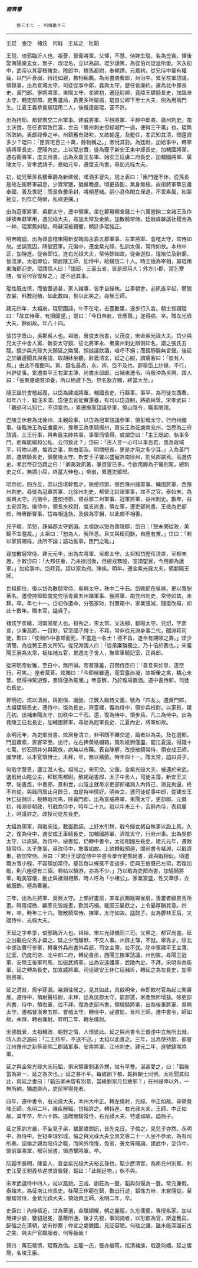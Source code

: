 

##### 南齊書
　　`卷三十二 ‧ 列傳第十三`

* * *

王琨　張岱　褚炫　何戢　王延之　阮韜

王琨，琅邪臨沂人也。祖薈，晉衞將軍。父懌，不慧，侍婢生琨，名為崑崙。懌後娶南陽樂玄女，無子，改琨名，立以為嗣。琨少謹篤，為從伯司徒謐所愛。宋永初中，武帝以其娶桓脩女，除郎中，駙馬都尉，奉朝請。元嘉初，從兄侍中華有權寵，以門戶衰弱，待琨如親，數相稱薦。為尚書儀曹郎，州治中。累至左軍諮議，領錄事，出為宣城太守，司徒從事中郎，義興太守。歷任皆廉約。還為北中郎長史，黃門郎，寧朔將軍，東陽太守。孝建初，遷廷尉卿，竟陵王驃騎長史，加臨淮太守，轉吏部郎。吏曹選局，貴要多所屬請，琨自公卿下至士大夫，例為用兩門生。江夏王義恭嘗屬琨用二人，後復遣屬琨，荅不許。

出為持節、都督廣交二州軍事、建威將軍、平越將軍、平越中郎將、廣州刺史。南土沃實，在任者常致巨富，世云「廣州刺史但經城門一過，便得三千萬」也。琨無所取納，表獻祿俸之半。州鎮舊有鼓吹，又啟輸還。及罷任，孝武知其清，問還資多少？琨曰：「臣買宅百三十萬，餘物稱之。」帝悅其對。為廷尉，加給事中，轉寧朔將軍長史、歷陽內史。上以琨忠實，徙為寵子新安王東中郎長史，加輔國將軍，遷右衞將軍，度支尚書。出為永嘉王左軍、始安王征虜二府長史，加輔國將軍、廣陵太守，皆孝武諸子。泰始元年，遷度支尚書，尋加光祿大夫。

初，從兄華孫長襲華爵為新建侯，嗜酒多諐失。琨上表曰：「臣門姪不休，從孫長是故左衞將軍嗣息，少資常猥，猶冀晚進。頃更昏酣，業身無檢。故衞將軍華忠肅奉國，善及世祀；而長負釁承封，將傾基緒。嗣小息佟閑立保退，不乖素風，如蒙拯立，則存亡荷榮，私祿更搆。」

出為冠軍將軍、吳郡太守，遷中領軍。坐在郡用朝舍錢三十六萬營餉二宮諸王及作絳襖奉獻軍用，遷光祿大夫，尋加太常及金紫，加散騎常侍。廷尉虞龢議社稷合為一神，琨案舊糾駮。時龢深被親寵，朝廷多琨強正。

明帝臨崩，出為督會稽東陽新安臨海永嘉五郡軍事、左軍將軍、會稽太守，常侍如故。坐誤竟囚，降號冠軍。元徽中，遷金紫光祿，弘訓太僕，常侍如故。本州中正，加特進。從帝即位，進右光祿大夫，常侍餘如故。從帝遜位，琨陪位及辭廟，皆流涕。太祖即位，領武陵王師，加侍中，給親信二十人。時王儉為宰相，屬琨用東海郡迎吏。琨謂信人曰：「語郎，三臺五省，皆是郎用人；外方小郡，當乞寒賤，省官何容復奪之。」遂不過其事。

琨性既古慎，而儉嗇過甚，家人雜事，皆手自操執。公事朝會，必夙夜早起，簡閱衣裳，料數冠幘，如此數四，世以此笑之。尋解王師。

建元四年，太祖崩，琨聞國諱，牛不在宅，去臺數里，遂步行入宮。朝士皆謂琨曰：「故宜待車，有損國望。」琨曰：「今日奔赴，皆應爾。」遂得病，卒。贈左光祿大夫，餘如故。年八十四。

張岱字景山，吳郡吳人也。祖敞，晉度支尚書，父茂度，宋金紫光祿大夫。岱少與兄太子中舍人寅、新安太守鏡、征北將軍永、弟廣州刺史辨俱知名，謂之張氏五龍。鏡少與光祿大夫顏延之隣居，顏談議飲酒，喧呼不絕；而鏡靜翳無言聲。後延之於籬邊聞其與客語，取胡牀坐聽，辭義清玄，延之心服，謂賔客曰：「彼有人焉。」由此不復酣叫。寅、鏡名最高，永、辨、岱不及也。郡舉岱上計掾，不行，州辟從事。累遷南平王右軍主簿，尚書水部郎。出補東遷令。時殷沖為吳興，謂人曰：「張東遷親貧須養，所以栖遲下邑。然名器方顯，終當大至。」

隨王誕於會稽起義，以岱為建威將軍，輔國長史，行縣事。事平，為司徒左西曹。母年八十，籍注未滿，岱便去官從實還養，有司以岱違制，將欲糾舉。宋孝武曰：「觀過可以知仁，不須案也。」累遷撫軍諮議參軍，領山陰令，職事閑理。

巴陵王休若為北徐州，未親政事，以岱為冠軍諮議參軍，領彭城太守，行府州國事。後臨海王為征虜廣州，豫章王為車騎揚州，晉安王為征虜南兖州，岱歷為三府諮議、三王行事，與典籤主帥共事，事舉而情得。或謂岱曰：「主王既幼，執事多門，而每能緝和公私，云何致此？」岱曰：「古人言一心可以事百君。我為政端平，待物以禮，悔吝之事，無由而及。明闇短長，更是才用之多少耳。」入為黃門郎，遷驃騎長史，領廣陵太守。新安王子鸞以盛寵為南徐州，割吳郡屬焉。高選佐史，孝武帝召岱謂之曰：「卿美效夙著，兼資宦已多。今欲用卿為子鸞別駕，總刺史之任，無謂小屈，終當大伸也。」帝崩，累遷吏部郎。

明帝初，四方反，帝以岱堪幹舊才，除使持節、督西豫州諸軍事、輔國將軍、西豫州刺史。尋徙為冠軍將軍、北徐州刺史，都督北討諸軍事，竝不之官。泰始末，為吳興太守。元徽中，遷使持節、督益寧二州軍事、冠軍將軍、益州刺史。數年，益土安其政。徵侍中，領長水校尉，度支尚書，領左軍，遷吏部尚書。王儉為吏部郎，時專斷曹事，岱每相違執，及儉為宰相，以此頗不相善。

兄子瓌、弟恕，誅吳郡太守劉遐。太祖欲以恕為晉陵郡，岱曰：「恕未閑從政，美錦不宜濫裁。」太祖曰：「恕為人，我所悉。且又與瓌同勳，自應有賞。」岱曰：「若以家貧賜祿，此所不論；語功推事，臣門之恥。」

尋加散騎常侍。建元元年，出為左將軍、吳郡太守。太祖知岱歷任清直，至郡未幾，手敕岱曰：「大邦任重，乃未欲回換，但總戎務殷，宜須望實，今用卿為護軍。」加給事中。岱拜竟，詔以家為府。陳疾。明年，遷金紫光祿大夫，領鄱陽王師。

世祖即位，復以岱為散騎常侍、吳興太守，秩中二千石。岱晚節在吳興，更以寬恕著名。遷使持節監南兖兖徐青冀五州諸軍事、後將軍、南兖州刺史，常侍如故。未拜，卒。年七十一。岱初作遺命，分張家財，封置箱中，家業張減，隨復改易，如此十數年。贈本官，謚貞子。

褚炫字彥緒，河南陽翟人也。祖秀之，宋太常。父法顯，鄱陽太守。兄炤，字彥宣，少秉高節，一目眇，官至國子博士，不拜。常非從兄淵身事二代，聞淵拜司徒，歎曰：「使淵作中書郎而死，不當是一名士！德不昌，遂令有期頤之壽。」炫少清簡，為從舅王景文所知。從兄淵謂人曰：「從弟廉勝獨立，乃十倍於我也。」宋義陽王昶為太常，板炫補五官，累遷太子舍人，撫軍車騎記室，正員郎。

從宋明帝射雉，至日中，無所得。帝甚猜羞，召問侍臣曰：「吾旦來如皐，遂空行，可笑。」座者莫荅。炫獨曰：「今節候雖適，而雲露尚凝，故斯翬之禽，驕心未警。但得神駕游豫，羣情便為載懽。」帝意解，乃於雉場置酒。遷中書侍郎，司徒右長史。

昇明初，炫以清尚，與劉俁、謝朏、江斆入殿侍文義，號為「四友」。遷黃門郎，太祖驃騎長史，遷侍中，復為長史。齊臺建，復為侍中，領步兵校尉。以家貧，建元初，出補東陽太守，加秩中二千石。還，復為侍中，領步兵。凡三為侍中。出為竟陵王征北長史，加輔國將軍，尋徙為冠軍長史、江夏內史，將軍如故。

永明元年，為吏部尚書。炫居身清立，非弔問不雜交遊，論者以為美。及在選部，門庭蕭索，賔客罕至。出行，左右捧黃紙帽箱，風吹紙剝僅盡。罷江夏還，得錢十七萬，於石頭并分與親族，病無以市藥。表自陳解，改授散騎常侍，領安成王師。國學建，以本官領博士，未拜，卒，無以殯歛。時年四十一。贈太常，謚曰貞子。

何戢字慧景，廬江灊人也。祖尚之，宋司空。父偃，金紫光祿大夫，被遇於宋武。選戢尚山陰公主，拜駙馬都尉。解褐祕書郎，太子中舍人，司徒主簿，新安王文學，祕書丞，中書郎。景和世，山陰主就帝求吏部郎褚淵入內侍己，淵見拘逼，終不肯從，與戢同居止月餘日，由是特申情好。明帝立，遷司徒從事中郎，從建安王休仁征赭圻，板轉戢司馬，除黃門郎，出為宣威將軍、東陽太守，吏部郎。元徽初，褚淵參朝政，引戢為侍中，時年二十九。戢以年未三十，苦辭內侍，表疏屢上，時議許之。改授司徒左長史。

太祖為領軍，與戢來往，數置歡讌。上好水引䴵，戢令婦女躬自執事以設上焉。久之，復為侍中，遷安成王車騎長史，加輔國將軍、濟陰太守，行府州事。出為吳郡太守，以疾歸。為侍中，祕書監，仍轉中書令，太祖相國左長史。建元元年，遷散騎常侍，太子詹事，尋改侍中，詹事如故。上欲轉戢領選，問尚書令褚淵，以戢資重，欲加常侍。淵曰：「宋世王球從侍中中書令單作吏部尚書，資與戢相似。頃選職方昔小輕，不容頓加常侍。聖旨每以蟬冕不宜過多，臣與王儉既已左珥，若復加戢，則八座便有三貂。若帖以驍游，亦為不少。」乃以戢為吏部尚書，加驍騎將軍。戢美容儀，動止與褚淵相慕，時人呼為「小褚公」。家業富盛，性又華侈，衣被服飾，極為奢麗。

三年，出為左將軍、吳興太守。上頗好畫扇，宋孝武賜戢蟬雀扇，善畫者顧景秀所畫。時陸探微、顧彥先皆能畫，歎其巧絕。戢因王晏獻之，上令晏厚酬其意。四年，卒。時年三十六。贈散騎常侍、撫軍，太守如故。謚懿子。女為鬱林王后，又贈侍中、光祿大夫。

王延之字希季，琅邪臨沂人也。祖裕，宋左光祿儀同三司。父昇之，都官尚書。延之出繼伯父秀才粲之。延之少而靜默，不交人事。州辟主簿，不就。舉秀才。除北中郎法曹行參軍，轉署外兵尚書外兵部，司空主簿，竝不就。除中軍建平王主簿、記室，仍度司空、北中郎二府，轉祕書丞，西陽王撫軍諮議，州別駕，尋陽王冠軍、安陸王後軍司馬，加振武將軍，出為安遠護軍，武陵內史，不拜。宋明帝為衞軍，延之轉為長史，加宣威將軍。司徒建安王休仁征赭圻，轉延之為左長史，加寧朔將軍。

延之清貧，居宇穿漏。褚淵往候之，見其如此，具啟明帝，帝即敕材官為起三閒齋屋。遷侍中，領射聲校尉，未拜，出為吳郡太守。罷郡還，家產無所增益。除吏部尚書，侍中，領右軍，竝不拜。復為吏部尚書，領驍騎將軍，出為後軍將軍、吳興太守。遷都督浙東五郡、會稽太守。轉侍中，祕書監，晉熙王師。遷中書令，師如故，未拜，轉右僕射。昇明二年，轉左僕射。

宋德既衰，太祖輔政，朝野之情，人懷彼此。延之與尚書令王僧虔中立無所去就，時人為之語曰：「二王持平，不送不迎。」太祖以此善之。三年，出為使持節、都督江州豫州之新蔡晉熙二郡諸軍事、安南將軍、江州刺史。建元二年，進號鎮南將軍。

延之與金紫光祿大夫阮韜，俱宋領軍劉湛外甥，竝有早譽。湛甚愛之，曰：「韜後當為第一，延之為次也。」延之甚不平。每致餉下都，韜與朝士同例。太祖聞其如此，與延之書曰：「韜云卿未嘗有別意，當緣劉家月旦故邪？」在州祿俸以外，一無所納，獨處齋內，吏民罕得見者。

四年，遷中書令，右光祿大夫，本州大中正。轉左僕射，光祿、中正如故。尋領竟陵王師。永明二年，陳疾解職，世祖許之。轉特進，右光祿大夫，王師、中正如故。其年卒，年六十四。追贈散騎常侍，右光祿大夫、特進如故。謚簡子。

延之家訓方嚴，不妄見子弟，雖節歲問訊，皆先克日。子倫之，見兒子亦然。永明中，為侍中。世祖幸琅邪城，倫之與光祿大夫全景文等二十一人坐不參承，為有司所奏。詔倫之親為陪侍之職，而同外惰慢，免官，景文等贖論。建武中，至侍中，領前軍將軍，都官尚書，領游擊將軍，卒。

阮韜字長明，陳留人，晉金紫光祿大夫裕玄孫也。韜少歷清官，為南兖州別駕，刺史江夏王劉義恭逆求資費錢，韜曰：「此朝廷物。」執不與。

宋孝武選侍中四人，竝以風貌。王彧、謝莊為一雙，韜與何偃為一雙。常充兼假。泰始末，為征南江州長史。桂陽王休範在鎮，數出行遊，韜性方峙，未嘗隨從。至散騎常侍，金紫光祿大夫，領始興王師。永明二年，卒。

史臣曰：內侍樞近，世為華選，金璫熲耀，朝之麗服，久忘儒藝，專授名家。加以簡擇少姿，簪貂冠冕，基蔭所通，後才先貌，事同謁者，以形骸為官，斯違舊矣。辟強之在漢朝，幼有妙察；仲宣之處魏國，見貶容陋。何戢之讓，雖未能深識前古之美，與夫尸官靦服者，何等級哉！

贊曰：萬石祗慎，琨既為倫。五龍一氏，張亦繼荀。炫清褚族，戢遺何姻。延之居簡，名峻王臣。

* * *

